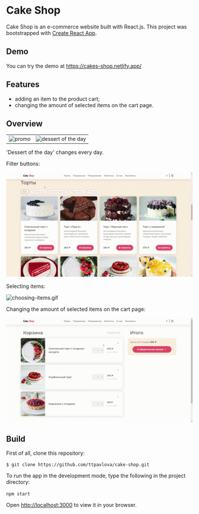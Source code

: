 # Cake Shop

Cake Shop is an e-commerce website built with React.js. This project was bootstrapped with [Create React App](https://github.com/facebook/create-react-app).

## Demo

You can try the demo at https://cakes-shop.netlify.app/

## Features

- adding an item to the product cart;
- changing the amount of selected items on the cart page.

## Overview

<table>
  <tr>
    <td><img src="/showcase/img/promo.png" alt="promo"></td>
    <td><img src="/showcase/img/dessert-of-the-day.png" alt="dessert of the day"></td>
  </tr>
</table>

'Dessert of the day' changes every day.

Filter buttons:

![filters.gif](https://github.com/ttpavlova/cake-shop/blob/main/showcase/gif/filters.gif)

Selecting items:

![choosing-items.gif](https://github.com/ttpavlova/cake-shop/blob/main/showcase/gif/choosing-items.gif)

Changing the amount of selected items on the cart page:

![product-cart.gif](https://github.com/ttpavlova/cake-shop/blob/main/showcase/gif/product-cart.gif)

## Build

First of all, clone this repository:

```
$ git clone https://github.com/ttpavlova/cake-shop.git
```

To run the app in the development mode, type the following in the project directory:

`npm start`

Open [http://localhost:3000](http://localhost:3000) to view it in your browser.
